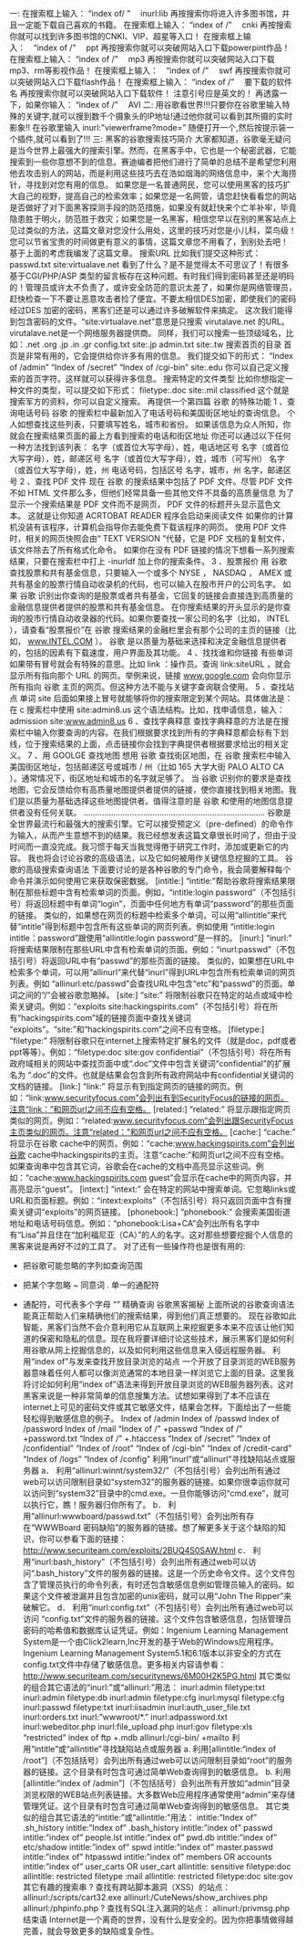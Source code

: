 一:
在搜索框上输入： “index of/ ” 　inurl:lib
再按搜索你将进入许多图书馆，并且一定能下载自己喜欢的书籍。
在搜索框上输入： “index of /” 　cnki
再按搜索你就可以找到许多图书馆的CNKI、VIP、超星等入口！
在搜索框上输入：　“index of /” 　ppt
再按搜索你就可以突破网站入口下载powerpint作品！
在搜索框上输入： “index of /” 　mp3
再按搜索你就可以突破网站入口下载mp3、rm等影视作品！
在搜索框上输入：　“index of /” 　swf
再按搜索你就可以突破网站入口下载flash作品！
在搜索框上输入： “index of /” 　要下载的软件名
再按搜索你就可以突破网站入口下载软件！
注意引号应是英文的！
再透露一下，如果你输入：
“index of /” 　AVI
二:
用谷歌看世界!!!只要你在谷歌里输入特殊的关键字,就可以搜到数千个摄象头的IP地址!通过他你就可以看到其所摄的实时影象!!
在谷歌里输入
inurl:”viewerframe?mode=”
随便打开一个,然后按提示装一个插件,就可以看到了!!!
三:
黑客的谷歌搜索技巧简介
大家都知道，谷歌毫无疑问是当今世界上最强大的搜索引擎。然而，在黑客手中，它也是一个秘密武器，它能搜索到一些你意想不到的信息。赛迪编者把他们进行了简单的总结不是希望您利用他去攻击别人的网站，而是利用这些技巧去在浩如烟海的网络信息中，来个大海捞针，寻找到对您有用的信息。
如果您是一名普通网民，您可以使用黑客的技巧扩大自己的视野，提高自己的检索效率；如果您是一名网管，请您赶快看看您的网站是否做好了对下面黑客探测手段的防范措施，如果没有就赶快来个亡羊补牢，毕竟隐患胜于明火，防范胜于救灾；如果您是一名黑客，相信您早以在别的黑客站点上见过类似的方法，这篇文章对您没什么用处，这里的技巧对您是小儿科，菜鸟级！您可以节省宝贵的时间做更有意义的事情，这篇文章您不用看了，到别处去吧！
基于上面的考虑我编发了这篇文章。
搜索URL
比如我们提交这种形式：passwd.txt site:virtualave.net
看到了什么？是不是觉得太不可思议了！有很多基于CGI/PHP/ASP 类型的留言板存在这种问题。有时我们得到密码甚至还是明码的！管理员或许太不负责了，或许安全防范的意识太差了，如果你是网络管理员，赶快检查一下不要让恶意攻击者捡了便宜。不要太相信DES加密，即使我们的密码经过DES 加密的密码，黑客们还是可以通过许多破解软件来搞定。
这次我们能得到包含密码的文件。“site:virtualave.net”意思是只搜索 virutalave.net 的URL。virutalave.net是一个网络服务器提供商。
同样，我们可以搜索一些顶级域名，比如：.net .org .jp .in .gr
config.txt site:.jp
admin.txt site:.tw
搜索首页的目录
首页是非常有用的，它会提供给你许多有用的信息。
我们提交如下的形式：
“Index of /admin”
“Index of /secret”
“Index of /cgi-bin” site:.edu
你可以自己定义搜索的首页字符。这样就可以获得许多信息。
搜索特定的文件类型
比如你想指定一种文件的类型，可以提交如下形式：
filetype:.doc site:.mil classified
这个就是搜索军方的资料，你可以自定义搜索。
再提供一个第四篇
谷歌 的特殊功能
1 、查询电话号码
谷歌 的搜索栏中最新加入了电话号码和美国街区地址的查询信息。
个人如想查找这些列表，只要填写姓名，城市和省份。
如果该信息为众人所知，你就会在搜索结果页面的最上方看到搜索的电话和街区地址
你还可以通过以下任何一种方法找到该列表：
名字（或首位大写字母），姓，电话地区号
名字（或首位大写字母），姓，邮递区号
名字（或首位大写字母），姓，城市（可写州）
名字（或首位大写字母），姓，州
电话号码，包括区号
名字，城市，州
名字，邮递区号
2 、查找 PDF 文件
现在 谷歌 的搜索结果中包括了 PDF 文件。尽管 PDF 文件不如 HTML 文件那么多，但他们经常具备一些其他文件不具备的高质量信息
为了显示一个搜索结果是 PDF 文件而不是网页， PDF 文件的标题开头显示蓝色文本。
这就是让你知道 ACRTOBAT READER 程序会启动来阅读文件
如果你的计算机没装有该程序，计算机会指导你去能免费下载该程序的网页。
使用 PDF 文件时，相关的网页快照会由“ TEXT VERSION ”代替，它是 PDF 文档的复制文件，该文件除去了所有格式化命令。
如果你在没有 PDF 链接的情况下想看一系列搜索结果，只要在搜索栏中打上 -inurldf 加上你的搜索条件。
3 、股票报价
用 谷歌 查找股票和共有基金信息，只要输入一个或多个 NYSE ， NASDAQ ， AMEX 或
共有基金的股票行情自动收录机的代码，也可以输入在股市开户的公司名字。
如果 谷歌 识别出你查询的是股票或者共有基金，它回复的链接会直接连到高质量的金融信息提供者提供的股票和共有基金信息。
在你搜索结果的开头显示的是你查询的股市行情自动收录器的代码。如果你要查找一家公司的名字（比如， INTEL ），请查看“股票报价”在 谷歌 搜索结果的金融栏里会有那个公司的主页的链接（比如， www.INTEL.COM ）。
谷歌 是以质量为基础来选择和决定金融信息提供者的，包括的因素有下载速度，用户界面及其功能。
4 、找找谁和你链接
有些单词如果带有冒号就会有特殊的意思。比如 link ：操作员。查询 link:siteURL ，就会显示所有指向那个 URL 的网页。举例来说，链接 www.google.com 会向你显示所有指向 谷歌 主页的网页。但这种方法不能与关键字查询联合使用。
5 、查找站点
单词 site 后面如果接上冒号就能够将你的搜索限定到某个网站。具体做法是：在 c 搜索栏中使用 site:admin8.us 这个语法结构。比如，找申请信息，输入：
admission site:www.admin8.us
6 、查找字典释意
查找字典释意的方法是在搜索栏中输入你要查询的内容。在我们根据要求找到所有的字典释意都会标有下划线，位于搜索结果的上面，点击链接你会找到字典提供者根据要求给出的相关定义。 7 、用 GOOLGE 查找地图
想用 谷歌 查找街区地图，在 谷歌 搜索栏中输入美国街区地址，包括邮递区号或城市 / 州（比如 165 大学大街 PALO ALTO CA ）。通常情况下，街区地址和城市的名字就足够了。
当 谷歌 识别你的要求是查找地图，它会反馈给你有高质量地图提供者提供的链接，使你直接找到相关地图。我们是以质量为基础选择这些地图提供者。值得注意的是 谷歌 和使用的地图信息提供者没有任何关联。
…………………………………………………………………….
谷歌是全世界最流行和最强大的搜索引擎。它可以接受预定义（pre-defined）的命令作为输入，从而产生意想不到的结果。我已经想发表这篇文章很长时间了，但由于没时间而一直没完成。我习惯于每天当我觉得倦于研究工作时，添加或更新它的内容。
我也将会讨论谷歌的高级语法，以及它如何被用作关键信息挖掘的工具。
谷歌的高级搜索查询语法
下面要讨论的是各种谷歌的专门命令，我会简要解释每个命令并演示如何使用它来获取保密数据。
[intitle:]
“intitle:”帮助谷歌将搜索结果限制在那些标题中含有检索单词的页面。例如，“intitle:login password”（不包括引号）将返回标题中有单词“login”，页面中任何地方有单词“password”的那些页面的链接。
类似的，如果想在网页的标题中检索多个单词，可以用“allintitle”来代替“intitle”得到标题中包含所有这些单词的网页列表。例如使用 “intitle:login intitle：password”跟使用“allintitle:login password”是一样的。
[inurl:]
“inurl:” 将搜索结果限制在那些URL中含有检索单词的页面。例如：“inurl:passwd”（不包括引号）将返回URL中有“passwd”的那些页面的链接。
类似的，如果想在URL中检索多个单词，可以用“allinurl”来代替“inurl”得到URL中包含所有检索单词的网页列表。例如 “allinurl:etc/passwd”会查找URL中包含“etc”和“passwd”的页面。单词之间的“/”会被谷歌忽略掉。
[site:]
“site:” 将限制谷歌只在特定的站点或域中检索关键词。例如：“exploits site:hackingspirits.com”（不包括引号）将在所有“hackingspirits.com”域的链接页面中查找关键词 “exploits”。“site:”和“hackingspirits.com”之间不应有空格。
[filetype:]
“filetype:” 将限制谷歌只在internet上搜索特定扩展名的文件（就是doc，pdf或者ppt等等）。例如：“filetype:doc site:gov confidential”（不包括引号）将在所有政府域相关的网站中查找页面中或“.doc”文件中包含关键词“confidential”的扩展名为 “.doc”的文件。也就是结果会包含到所有政府网站中有confidential关键词的文档的链接。
[link:]
“link:” 将显示有到指定网页的链接的网页。例如：“link:www.securityfocus.com”会列出有到SecurityFocus的链接的网页。注意“link：”和网页url之间不应有空格。
[related:]
“related:” 将显示跟指定网页类似的网页。例如：“related:www.securityfocus.com”会列出跟SecurityFocus主页类似的网页。注意“related：”和网页url之间不应有空格。
[cache:]
“cache:” 将显示在谷歌 cache中的网页。例如：“cache:www.hackingspirits.com”会列出谷歌 cache中hackingspirits的主页。注意“cache:”和网页url之间不应有空格。
如果查询串中包含其它词，谷歌会在cache的文档中高亮显示这些词。例如：“cache:www.hackingspirits.com guest”会显示在cache中的网页内容，并高亮显示“guest”。
[intext:]
“intext:” 会在特定的网站中搜索单词。它忽略links或URL和页面标题。例如：“intext:exploits”（不包括引号）将只返回页面中含有搜索关键词“exploits”的网页链接。
[phonebook:]
“phonebook:” 会搜索美国街道地址和电话号码信息。例如：“phonebook:Lisa+CA”会列出所有名字中有“Lisa”并且住在“加利福尼亚（CA）”的人的名字。这对那些想要挖掘个人信息的黑客来说是再好不过的工具了。
对了还有一些操作符也是很有用的:
+ 把谷歌可能忽略的字列如查询范围
- 把某个字忽略
~ 同意词
. 单一的通配符
* 通配符，可代表多个字母
“” 精确查询
谷歌黑客揭秘
上面所说的谷歌查询语法能真正帮助人们来精确他们的搜索结果，得到他们真正想要的。
现在谷歌如此智能，黑客们当然不会介意利用它从互联网上来挖掘更多本来不应该让他们知道的保密和隐私的信息。现在我将要详细讨论这些技术，展示黑客们是如何利用谷歌从网上挖掘信息的，以及如何利用这些信息来入侵远程服务器。
利用“index of”与发来查找开放目录浏览的站点
一个开放了目录浏览的WEB服务器意味着任何人都可以像浏览通常的本地目录一样浏览它上面的目录。这里我将讨论如何利用“index of”语法来得到开放目录浏览的WEB服务器列表。这对黑客来说是一种非常简单的信息搜集方法。试想如果得到了本不应该在internet上可见的密码文件或其它敏感文件，结果会怎样。下面给出了一些能轻松得到敏感信息的例子。
Index of /admin
Index of /passwd
Index of /password
Index of /mail
“Index of /” +passwd
“Index of /” +password.txt
“Index of /” +.htaccess
“Index of /secret”
“Index of /confidential”
“Index of /root”
“Index of /cgi-bin”
“Index of /credit-card”
“Index of /logs”
“Index of /config”
利用“inurl”或“allinurl”寻找缺陷站点或服务器
a． 利用“allinurl:winnt/system32/”（不包括引号）会列出所有通过web可以访问限制目录如“system32”的服务器的链接。如果你很幸运你就可以访问到“system32”目录中的cmd.exe。一旦你能够访问“cmd.exe”，就可以执行它，瞧！服务器归你所有了。
b． 利用“allinurl:wwwboard/passwd.txt”（不包括引号）会列出所有存在“WWWBoard 密码缺陷”的服务器的链接。想了解更多关于这个缺陷的知识，你可以参看下面的链接：http://www.securiteam.com/exploits/2BUQ4S0SAW.html
c． 利用“inurl:bash_history”（不包括引号）会列出所有通过web可以访问“.bash_history”文件的服务器的链接。这是一个历史命令文件。这个文件包含了管理员执行的命令列表，有时还包含敏感信息例如管理员输入的密码。如果这个文件被泄漏并且包含加密的unix密码，就可以用“John The Ripper”来破解它。
d． 利用“inurl:config.txt”（不包括引号）会列出所有通过web可以访问 “config.txt”文件的服务器的链接。这个文件包含敏感信息，包括管理员密码的哈希值和数据库认证凭证。例如：Ingenium Learning Management System是一个由Click2learn,Inc开发的基于Web的Windows应用程序。Ingenium Learning Management System5.1和6.1版本以非安全的方式在config.txt文件中存储了敏感信息。更多相关内容请参看：http://www.securiteam.com/securitynews/6M00H2K5PG.html
其它类似的组合其它语法的“inurl:”或“allinurl:”用法：
inurl:admin filetype:txt
inurl:admin filetype:db
inurl:admin filetype:cfg
inurl:mysql filetype:cfg
inurl:passwd filetype:txt
inurl:iisadmin
inurl:auth_user_file.txt
inurl:orders.txt
inurl:”wwwroot/*.”
inurl:adpassword.txt
inurl:webeditor.php
inurl:file_upload.php
inurl:gov filetype:xls “restricted”
index of ftp +.mdb allinurl:/cgi-bin/ +mailto
利用“intitle”或“allintitle”寻找缺陷站点或服务器
a. 利用[allintitle:“index of /root”]（不包括括号）会列出所有通过web可以访问限制目录如“root”的服务器的链接。这个目录有时包含可通过简单Web查询得到的敏感信息。
b. 利用[allintitle:“index of /admin”]（不包括括号）会列出所有开放如“admin”目录浏览权限的WEB站点列表链接。大多数Web应用程序通常使用“admin”来存储管理凭证。这个目录有时包含可通过简单Web查询得到的敏感信息。
其它类似的组合其它语法的“intitle:”或“allintitle:”用法：
intitle:”Index of” .sh_history
intitle:”Index of” .bash_history
intitle:”index of” passwd
intitle:”index of” people.lst
intitle:”index of” pwd.db
intitle:”index of” etc/shadow
intitle:”index of” spwd
intitle:”index of” master.passwd
intitle:”index of” htpasswd
intitle:”index of” members OR accounts
intitle:”index of” user_carts OR user_cart
allintitle: sensitive filetype:doc
allintitle: restricted filetype :mail
allintitle: restricted filetype:doc site:gov
其它有趣的搜索串
? 查找有跨站脚本漏洞（XSS）的站点：
allinurl:/scripts/cart32.exe
allinurl:/CuteNews/show_archives.php
allinurl:/phpinfo.php
? 查找有SQL注入漏洞的站点：
allinurl:/privmsg.php
结束语
Internet是一个离奇的世界，没有什么是安全的。因为你把事情做得越完善，就会导致更多的缺陷或复杂性。
